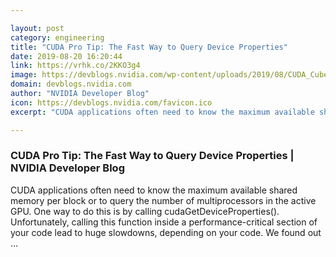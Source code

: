 ```yaml
---

layout: post
category: engineering
title: "CUDA Pro Tip: The Fast Way to Query Device Properties"
date: 2019-08-20 16:20:44
link: https://vrhk.co/2KKO3g4
image: https://devblogs.nvidia.com/wp-content/uploads/2019/08/CUDA_Cube_3x2-454x300.jpg
domain: devblogs.nvidia.com
author: "NVIDIA Developer Blog"
icon: https://devblogs.nvidia.com/favicon.ico
excerpt: "CUDA applications often need to know the maximum available shared memory per block or to query the number of multiprocessors in the active GPU. One way to do this is by calling cudaGetDeviceProperties(). Unfortunately, calling this function inside a performance-critical section of your code lead to huge slowdowns, depending on your code. We found out …"

---
```


### CUDA Pro Tip: The Fast Way to Query Device Properties | NVIDIA Developer Blog

CUDA applications often need to know the maximum available shared memory per block or to query the number of multiprocessors in the active GPU. One way to do this is by calling cudaGetDeviceProperties(). Unfortunately, calling this function inside a performance-critical section of your code lead to huge slowdowns, depending on your code. We found out …